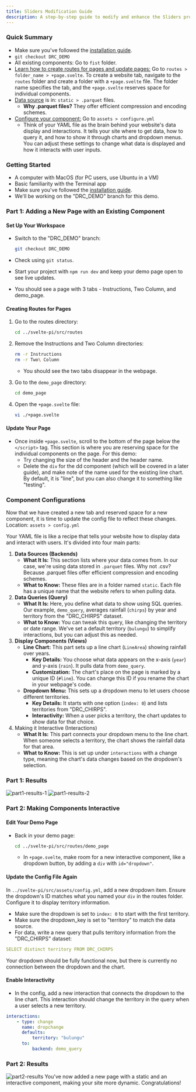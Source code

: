 ```yaml
---
title: Sliders Modification Guide
description: A step-by-step guide to modify and enhance the Sliders project.
---
```


### Quick Summary

-   Make sure you've followed the [installation guide](/desdr-documentation/sliders/installation).
-   `git checkout DRC_DEMO`
-   All existing components: Go to `fist` folder.
-   <u>Learn how to create routes for pages and update pages:</u> Go to `routes > folder_name > +page.svelte`. To create a website tab, navigate to the `routes` folder and create a folder with a `+page.svelte` file. The folder name specifies the tab, and the `+page.svelte` reserves space for individual components.
-   <u>Data source</u> is in: `static > .parquet` files.
    -   **Why .parquet files?** They offer efficient compression and encoding schemes.
-   <u>Configure your component:</u> Go to `assets > configure.yml`
    -   Think of your YAML file as the brain behind your website's data display and interactions. It tells your site where to get data, how to query it, and how to show it through charts and dropdown menus. You can adjust these settings to change what data is displayed and how it interacts with user inputs.

### Getting Started

-   A computer with MacOS (for PC users, use Ubuntu in a VM)
-   Basic familiarity with the Terminal app
-   Make sure you've followed the [installation guide](./installation).
-   We'll be working on the "DRC_DEMO" branch for this demo.

### Part 1: Adding a New Page with an Existing Component

#### Set Up Your Workspace

-   Switch to the "DRC_DEMO" branch:

    ```bash
    git checkout DRC_DEMO
    ```

-   Check using `git status`.
-   Start your project with `npm run dev` and keep your demo page open to see live updates.
-   You should see a page with 3 tabs - Instructions, Two Column, and demo_page.

#### Creating Routes for Pages

1. Go to the routes directory:

    ```bash
    cd ../svelte-pi/src/routes
    ```

2. Remove the Instructions and Two Column directories:

    ```bash
    rm -r Instructions
    rm -r Two\ Column
    ```

    - You should see the two tabs disappear in the webpage.

3. Go to the `demo_page` directory:

    ```bash
    cd demo_page
    ```

4. Open the `+page.svelte` file:

    ```bash
    vi ./+page.svelte
    ```

#### Update Your Page

-   Once inside `+page.svelte`, scroll to the bottom of the page below the `</script>` tag. This section is where you are reserving space for the individual components on the page. For this demo:
    -   Try changing the size of the header and the header name.
    -   Delete the `div` for the dd component (which will be covered in a later guide), and make note of the name used for the existing line chart. By default, it is "line", but you can also change it to something like "testing".

### Component Configurations

Now that we have created a new tab and reserved space for a new component, it is time to update the config file to reflect these changes.
Location: `assets > config.yml`

Your YAML file is like a recipe that tells your website how to display data and interact with users. It's divided into four main parts:

1. **Data Sources (Backends)**
    - **What It Is:** This section lists where your data comes from. In our case, we're using data stored in `.parquet` files. Why not .csv? Because .parquet files offer efficient compression and encoding schemes.
    - **What to Know:** These files are in a folder named `static`. Each file has a unique name that the website refers to when pulling data.
2. **Data Queries (Query)**
    - **What It Is:** Here, you define what data to show using SQL queries. Our example, `demo_query`, averages rainfall (`chirps`) by year and territory from the "DRC_CHIRPS" dataset.
    - **What to Know:** You can tweak this query, like changing the territory or date range. We've set a default territory (`bulungu`) to simplify interactions, but you can adjust this as needed.
3. **Display Components (Views)**
    - **Line Chart:** This part sets up a line chart (`LineArea`) showing rainfall over years.
        - **Key Details:** You choose what data appears on the x-axis (`year`) and y-axis (`rain`). It pulls data from `demo_query`.
        - **Customization:** The chart's place on the page is marked by a unique ID (`#line`). You can change this ID if you rename the chart in your webpage's code.
    - **Dropdown Menu:** This sets up a dropdown menu to let users choose different territories.
        - **Key Details:** It starts with one option (`index: 0`) and lists territories from "DRC_CHIRPS".
        - **Interactivity:** When a user picks a territory, the chart updates to show data for that choice.
4. Making it Interactive (Interactions)
    - **What It Is:** This part connects your dropdown menu to the line chart. When someone selects a territory, the chart shows the rainfall data for that area.
    - **What to Know:** This is set up under `interactions` with a change type, meaning the chart's data changes based on the dropdown's selection.

### Part 1: Results

![part1-results-1](/src/assets/docs/sliders/part1-results-1.png)
![part1-results-2](/src/assets/docs/sliders/part1-results-2.png)

### Part 2: Making Components Interactive

#### Edit Your Demo Page

-   Back in your demo page:

    ```bash
    cd ../svelte-pi/src/routes/demo_page
    ```

    -   In `+page.svelte`, make room for a new interactive component, like a dropdown button, by adding a `div` with `id="dropdown"`.

#### Update the Config File Again

In `../svelte-pi/src/assets/config.yml`, add a new dropdown item. Ensure the dropdown's ID matches what you named your `div` in the routes folder. Configure it to display territory information.

-   Make sure the dropdown is set to `index: 0` to start with the first territory.
-   Make sure the dropdown_key is set to "territory" to match the data source.
-   For data, write a new query that pulls territory information from the "DRC_CHIRPS" dataset:

```yaml
SELECT distinct territory FROM DRC_CHIRPS
```

Your dropdown should be fully functional now, but there is currently no connection between the dropdown and the chart.

#### Enable Interactivity

-   In the config, add a new interaction that connects the dropdown to the line chart. This interaction should change the territory in the query when a user selects a new territory.

```yaml
interactions:
    - type: change
      name: dropchange
      defaults:
          territory: "bulungu"
      to:
          backend: demo_query
```

### Part 2: Results

![part2-results](/src/assets/docs/sliders/part2-results.png)
You've now added a new page with a static and an interactive component, making your site more dynamic. Congratulations!
